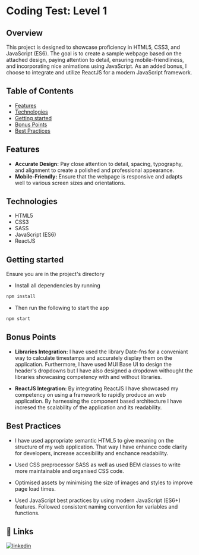 # Coding Test: Level 1

## Overview

This project is designed to showcase proficiency in HTML5, CSS3, and JavaScript (ES6). The goal is to create a sample webpage based on the attached design, paying attention to detail, ensuring mobile-friendliness, and incorporating nice animations using JavaScript. As an added bonus, I choose to integrate and utilize ReactJS for a modern JavaScript framework.

## Table of Contents

- [Features](#features)
- [Technologies](#technologies)
- [Getting started](#getting_started)
- [Bonus Points](#bonus-points)
- [Best Practices](#best-practices)

## Features

- **Accurate Design:** Pay close attention to detail, spacing, typography, and alignment to create a polished and professional appearance.
- **Mobile-Friendly:** Ensure that the webpage is responsive and adapts well to various screen sizes and orientations.

## Technologies

- HTML5
- CSS3
- SASS
- JavaScript (ES6)
- ReactJS

## Getting started

Ensure you are in the project's directory

- Install all dependencies by running

```bash
npm install
```

- Then run the following to start the app

```bash
npm start
```

## Bonus Points

- **Libraries Integration:** I have used the library Date-fns for a conveniant way to calculate timestamps and accurately display them on the application. Furthermore, I have used MUI Base UI to design the header's dropdowns but I have also designed a dropdown withought the libraries showcasing competency with and without libraries.

- **ReactJS Integration:** By integrating ReactJS I have showcased my competency on using a framework to rapidly produce an web application. By harnessing the component based architecture I have incresed the scalability of the application and its readability.

## Best Practices

- I have used appropriate semantic HTML5 to give meaning on the structure of my web application. That way I have enhance code clarity for developers, increase accesibility and enchance readability.

- Used CSS preprocessor SASS as well as used BEM classes to write more maintainable and organised CSS code.

- Optimised assets by minimising the size of images and styles to improve page load times.

- Used JavaScript best practices by using modern JavaScript (ES6+) features. Followed consistent naming convention for variables and functions.

## 🔗 Links

[![linkedin](https://img.shields.io/badge/linkedin-0A66C2?style=for-the-badge&logo=linkedin&logoColor=white)](https://https://www.linkedin.com/in/alexandros-ferent/)
